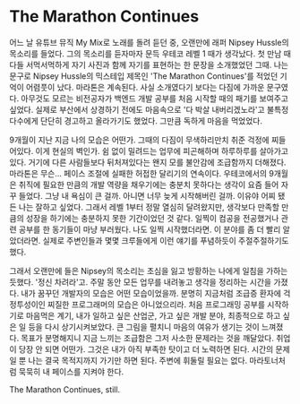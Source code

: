 # The Marathon Continues

어느 날 유튜브 뮤직 My Mix로 노래를 돌려 듣던 중, 오랜만에 래퍼 Nipsey Hussle의 목소리를 들었다.
그의 목소리를 듣자마자 문득 우테코 레벨 1 때가 생각났다. 첫 만남 때 다들 서먹서먹하게 자기 사진과 함께 자기를 표현하는 한 문장을 소개했었던 그때.
나는 문구로 Nipsey Hussle의 믹스테입 제목인 'The Marathon Continues'를 적었던 기억이 어렴풋이 났다. 마라톤은 계속된다.
사실 소개였다기 보다는 다짐에 가까운 문구였다. 아무것도 모르는 비전공자가 백엔드 개발 공부를 처음 시작할 때의 패기를 보여주고 싶었다.
실제로 부산에서 상경하기 전에도 마음속으로 '다 박살 내버리겠노라'고 불특정 다수에게 단단히 경고하고 올라가기도 했었다.
그만큼 독하게 마음을 먹었었다.

9개월이 지난 지금 나의 모습은 어떤가. 그때의 다짐이 무색하리만치 취준 걱정에 찌들어있다. 이게 현실의 벽인가.
쉼 없이 밀려드는 업무에 피곤해하며 하루하루를 살아가고 있다. 거기에 다른 사람들보다 뒤처져있다는 왠지 모를 불안감에 조급함까지 더해졌다.
마라톤은 무슨... 페이스 조절에 실패한 허접한 달리기의 연속이다.
우테코에서의 9개월은 취직에 필요한 만큼의 개발 역량을 채우기에는 충분치 못하다는 생각이 요즘 들어 자꾸 들었다.
그냥 내 욕심이 큰 걸까. 아니면 너무 늦게 시작해버린 걸까.
이유야 어찌 됐든 나는 잘하고 싶었다. 그래서 레벨 1부터 정말 열심히 달려왔지만, 생각보다 만족할 만큼의 성장을 하기에는 충분하지 못한 기간이었던 것 같다.
일찍이 컴공을 전공했거나 관련 공부를 한 동기들이 마냥 부러웠다. 나도 일찍 시작했더라면. 이 분야를 좀 더 빨리 알았더라면. 실제로 주변인들과 몇몇 크루들에게 이런 얘기를 푸념하듯이 주절주절하기도 했다.

그래서 오랜만에 들은 Nipsey의 목소리는 초심을 잃고 방황하는 나에게 일침을 가하는 듯했다. '정신 차려라'고.
주말 동안 모든 업무를 내려놓고 생각을 정리하는 시간을 가졌다. 내가 꿈꾸던 개발자의 모습은 어떤 모습이었을까.
분명히 지금처럼 조급증 환자에 걱정투성이인 찌질한 프로그래머의 모습은 아니었으리라.
처음 프로그래밍 공부를 시작하기로 마음먹은 계기, 내가 일하고 싶은 산업군, 가고 싶은 개발 분야, 최종적으로 하고 싶은 일 등을 다시 상기시켜보았다.
큰 그림을 펼치니 마음의 여유가 생기는 것이 느껴졌다. 목표가 분명해지니 지금 느끼는 조급함은 그저 사소한 문제라는 것을 깨달았다.
취업이 당장 안 되면 어떤가. 그것은 내가 아직 부족한 탓이고 더 노력하면 된다. 시간의 문제일 뿐 나는 결국 목적지까지 가기만 하면 된다.
주변에 휘둘릴 필요는 없다. 마라토너처럼 묵묵히 내 페이스를 지켜야 한다.

The Marathon Continues, still.
